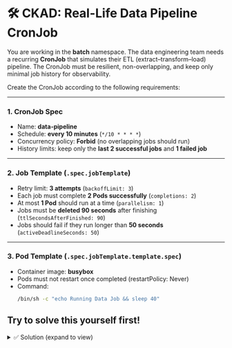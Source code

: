 # 🛠️ CKAD: Real-Life Data Pipeline CronJob

You are working in the **batch** namespace. The data engineering team needs a recurring **CronJob** that simulates their ETL (extract–transform–load) pipeline. The CronJob must be resilient, non-overlapping, and keep only minimal job history for observability.

Create the CronJob according to the following requirements:

---

### 1. CronJob Spec
- Name: **data-pipeline**  
- Schedule: **every 10 minutes** (`*/10 * * * *`)  
- Concurrency policy: **Forbid** (no overlapping jobs should run)  
- History limits: keep only the **last 2 successful jobs** and **1 failed job**

---

### 2. Job Template (`.spec.jobTemplate`)
- Retry limit: **3 attempts** (`backoffLimit: 3`)  
- Each job must complete **2 Pods successfully** (`completions: 2`)  
- At most **1 Pod** should run at a time (`parallelism: 1`)  
- Jobs must be **deleted 90 seconds** after finishing (`ttlSecondsAfterFinished: 90`)  
- Jobs should fail if they run longer than **50 seconds** (`activeDeadlineSeconds: 50`)

---

### 3. Pod Template (`.spec.jobTemplate.template.spec`)
- Container image: **busybox**  
- Pods must not restart once completed (restartPolicy: Never)
- Command:
  ```bash
  /bin/sh -c "echo Running Data Job && sleep 40"
  ```


## Try to solve this yourself first!

<details>
<summary>✅ Solution (expand to view)</summary>
  
```yaml
apiVersion: batch/v1
kind: CronJob
metadata:
  name: data-pipeline
  namespace: batch
spec:
  schedule: "*/10 * * * *"            # runs every 10 minutes
  concurrencyPolicy: Forbid           # prevent overlapping jobs
  successfulJobsHistoryLimit: 2       # keep 2 successful job records
  failedJobsHistoryLimit: 1           # keep 1 failed job record
  jobTemplate:
    spec:
      backoffLimit: 3                 # max retries for failed pods
      completions: 2                  # 2 pods must complete
      parallelism: 1                  # 1 pod at a time
      ttlSecondsAfterFinished: 90     # auto-delete after 90s
      activeDeadlineSeconds: 50       # fail if runs >50s
      template:
        spec:
          restartPolicy: Never        # don't restart failed containers
          containers:
          - name: runner
            image: busybox
            command:
            - /bin/sh
            - -c
            - echo Running Data Job && sleep 40
```
 </details> 
